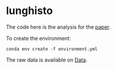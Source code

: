 # lunghisto

The code here is the analysis for the [paper](https://www.biorxiv.org/content/10.1101/2023.05.12.540340v1.abstract).


To create the environment:
```console
conda env create -f environment.yml
```


The raw data is available on [Data](https://www.ebi.ac.uk/biostudies/studies/S-BIAD419).


